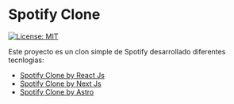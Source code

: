 # Spotify Clone
[![License: MIT](https://img.shields.io/badge/License-MIT-yellow.svg)](https://opensource.org/licenses/MIT)

Este proyecto es un clon simple de Spotify desarrollado diferentes tecnlogias:
- [Spotify Clone by React Js](https://github.com/fvcoder/spotify/tree/react-js)
- [Spotify Clone by Next Js](https://github.com/fvcoder/spotify/tree/next-js)
- [Spotify Clone by Astro](https://github.com/fvcoder/spotify/tree/astro)
